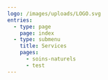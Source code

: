 ```yaml
---
logo: /images/uploads/LOGO.svg
entries:
  - type: page
    page: index
  - type: submenu
    title: Services
    pages:
      - soins-naturels
      - test
---
```

